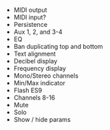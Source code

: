 - MIDI output
- MIDI input?
- Persistence
- Aux 1, 2, and 3-4
- EQ
- Ban duplicating top and bottom
- Text alignment
- Decibel display
- Frequency display
- Mono/Stereo channels
- Min/Max indicator
- Flash ES9
- Channels 8-16
- Mute
- Solo
- Show / hide params